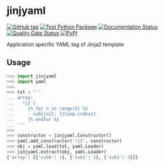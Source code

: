 # jinjyaml

[![GitHub tag](https://img.shields.io/github/tag/tanbro/jinjyaml.svg)](https://github.com/tanbro/jinjyaml)
[![Test Python Package](https://github.com/tanbro/jinjyaml/actions/workflows/python-package.yml/badge.svg)](https://github.com/tanbro/jinjyaml/actions/workflows/python-package.yml)
[![Documentation Status](https://readthedocs.org/projects/jinjyaml/badge/?version=latest)](https://jinjyaml.readthedocs.io/en/latest/?badge=latest)
[![Quality Gate Status](https://sonarcloud.io/api/project_badges/measure?project=tanbro_jinjyaml&metric=alert_status)](https://sonarcloud.io/dashboard?id=tanbro_jinjyaml)
[![PyPI](https://img.shields.io/pypi/v/jinjyaml.svg)](https://pypi.org/project/jinjyaml/)

Application specific YAML tag of Jinja2 template

## Usage

```python
>>> import jinjyaml
>>> import yaml
>>>
>>> txt = '''
... array:
...   !j2 |
...     {% for n in range(3) %}
...     - sub{{n}}: {{loop.index}}
...     {% endfor %}
... '''
>>>
>>> constructor = jinjyaml.Constructor()
>>> yaml.add_constructor('!j2', constructor)
>>> obj = yaml.load(txt, yaml.Loader)
>>> jinjyaml.extract(obj, yaml.Loader)
{'array': [{'sub0': 1}, {'sub1': 2}, {'sub2': 3}]}
```
